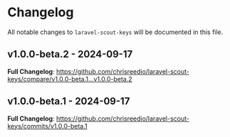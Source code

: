 # Changelog

All notable changes to `laravel-scout-keys` will be documented in this file.

## v1.0.0-beta.2 - 2024-09-17

**Full Changelog**: https://github.com/chrisreedio/laravel-scout-keys/compare/v1.0.0-beta.1...v1.0.0-beta.2

## v1.0.0-beta.1 - 2024-09-17

**Full Changelog**: https://github.com/chrisreedio/laravel-scout-keys/commits/v1.0.0-beta.1
